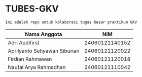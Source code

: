 # TUBES-GKV

`Ini adalah repo untuk kolaborasi tugas besar praktikum GKV`

| Nama Anggota | NIM |
| ---------- | ---------- |
| Adri Audifirst | 24060121140152 |
| Aprilyanto Setiyawan Siburian | 24060121120022 |
| Firdian Rahmawan | 24060121120018 |
| Naufal Arya Rahmadhan | 24060121110042 |
